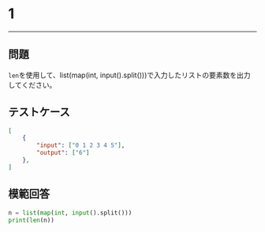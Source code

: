 # 1

---
## 問題

`len`を使用して、list(map(int, input().split()))で入力したリストの要素数を出力してください。

## テストケース

```json
[
	{
		"input": ["0 1 2 3 4 5"],
		"output": ["6"]
  	},
]
```

## 模範回答
```python
n = list(map(int, input().split()))
print(len(n))
```